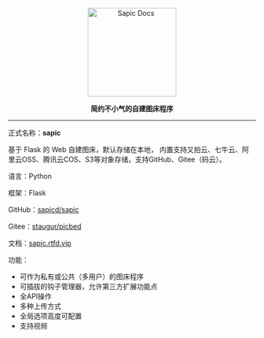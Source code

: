 <p align="center">
  <a href="https://sapic.rtfd.vip/">
    <img src="https://sapic.rtfd.vip/zh_CN/latest/_images/sapic.png" alt="Sapic Docs" width="180">
  </a>
</p>
<p align="center">
  <b>简约不小气的自建图床程序</b>
</p>

---
正式名称：**sapic**

基于 Flask 的 Web 自建图床，默认存储在本地， 内置支持又拍云、七牛云、阿里云OSS、腾讯云COS、S3等对象存储，支持GitHub、Gitee（码云）。

语言：Python

框架：Flask

GitHub：[sapicd/sapic](https://github.com/sapicd/sapic)

Gitee：[staugur/picbed](https://gitee.com/staugur/picbed)

文档：[sapic.rtfd.vip](https://sapic.rtfd.vip)

功能：

- 可作为私有或公共（多用户）的图床程序
- 可插拔的钩子管理器，允许第三方扩展功能点
- 全API操作
- 多种上传方式
- 全局选项高度可配置
- 支持视频
